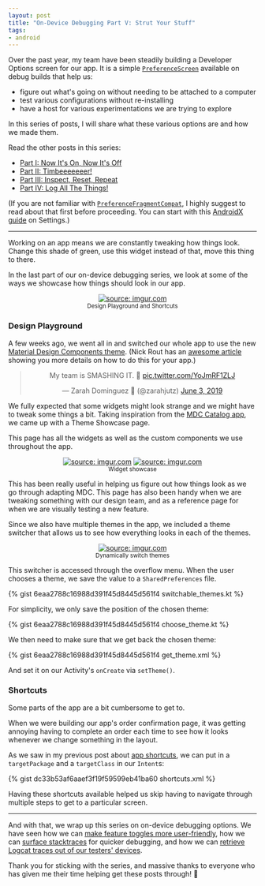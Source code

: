 ```yaml
---
layout: post
title: "On-Device Debugging Part V: Strut Your Stuff"
tags:
- android
---
```

Over the past year, my team have been steadily building a Developer Options screen for our app. It is a simple [`PreferenceScreen`](https://developer.android.com/reference/androidx/preference/PreferenceScreen.html) available on debug builds that help us:
- figure out what's going on without needing to be attached to a computer
- test various configurations without re-installing
- have a host for various experimentations we are trying to explore

In this series of posts, I will share what these various options are and how we made them.

Read the other posts in this series:
- [Part I: Now It's On, Now It's Off](https://zarah.dev/2019/06/22/debug-options-toggles.html)
- [Part II: Timbeeeeeeer!](https://zarah.dev/2019/06/24/debug-options-timber.html)
- [Part III: Inspect, Reset, Repeat](https://zarah.dev/2019/07/01/debug-options-info.html)
- [Part IV: Log All The Things!](https://zarah.dev/2019/07/08/debug-options-actions.html)

(If you are not familiar with [`PreferenceFragmentCompat`](https://developer.android.com/reference/kotlin/androidx/preference/PreferenceFragmentCompat.html), I highly suggest to read about that first before proceeding. You can start with this [AndroidX guide](https://developer.android.com/guide/topics/ui/settings.html) on Settings.)

---

Working on an app means we are constantly tweaking how things look. Change this shade of green, use this widget instead of that, move this thing to there.

In the last part of our on-device debugging series, we look at some of the ways we showcase how things should look in our app.

<center>
    <a href="https://imgur.com/mOr5Aou"><img src="https://i.imgur.com/mOr5Aou.png?1" title="source: imgur.com" /></a>
    <br />
<small>Design Playground and Shortcuts</small></center>

### Design Playground

A few weeks ago, we went all in and switched our whole app to use the new [Material Design Components theme](https://material.io/design/material-theming/implementing-your-theme.html). (Nick Rout has an [awesome article](https://medium.com/over-engineering/setting-up-a-material-components-theme-for-android-fbf7774da739) showing you more details on how to do this for your app.)

<center>
    <blockquote class="twitter-tweet"><p lang="en" dir="ltr">My team is SMASHING IT. 💪 <a href="https://t.co/YoJmRF1ZLJ">pic.twitter.com/YoJmRF1ZLJ</a></p>&mdash; Zarah Dominguez 🦉 (@zarahjutz) <a href="https://twitter.com/zarahjutz/status/1135432513688465408?ref_src=twsrc%5Etfw">June 3, 2019</a></blockquote> <script async src="https://platform.twitter.com/widgets.js" charset="utf-8"></script>
</center>

We fully expected that some widgets might look strange and we might have to tweak some things a bit. Taking inspiration from the [MDC Catalog app](https://github.com/material-components/material-components-android/blob/master/docs/catalog-app.md), we came up with a Theme Showcase page.

This page has all the widgets as well as the custom components we use throughout the app.

<center>
    <a href="https://imgur.com/jfqSBoB"><img src="https://i.imgur.com/jfqSBoB.png?1" title="source: imgur.com" /></a>
    <a href="https://imgur.com/zbzyEd0"><img src="https://i.imgur.com/zbzyEd0.png?1" title="source: imgur.com" /></a><br />
<small>Widget showcase</small></center>

This has been really useful in helping us figure out how things look as we go through adapting MDC. This page has also been handy when we are tweaking something with our design team, and as a reference page for when we are visually testing a new feature.

Since we also have multiple themes in the app, we included a theme switcher that allows us to see how everything looks in each of the themes.

<center><a href="https://imgur.com/pC3qSNY"><img src="https://i.imgur.com/pC3qSNY.png?1" title="source: imgur.com" /></a><br />
<small>Dynamically switch themes</small></center>

This switcher is accessed through the overflow menu. When the user chooses a theme, we save the value to a `SharedPreferences` file.

{% gist 6eaa2788c16988d391f45d8445d561f4 switchable_themes.kt %}

For simplicity, we only save the position of the chosen theme:

{% gist 6eaa2788c16988d391f45d8445d561f4 choose_theme.kt %}

We then need to make sure that we get back the chosen theme:

{% gist 6eaa2788c16988d391f45d8445d561f4 get_theme.xml %}

And set it on our Activity's `onCreate` via `setTheme()`.

### Shortcuts

Some parts of the app are a bit cumbersome to get to.

When we were building our app's order confirmation page, it was getting annoying having to complete an order each time to see how it looks whenever we change something in the layout.

As we saw in my previous post about [app shortcuts](https://zdominguez.com/2019/06/08/static-shortcuts.html), we can put in a `targetPackage` and a `targetClass` in our `Intent`s:

{% gist dc33b53af6aaef3f19f59599eb41ba60 shortcuts.xml %}

Having these shortcuts available helped us skip having to navigate through multiple steps to get to a particular screen.

---

And with that, we wrap up this series on on-device debugging options. We have seen how we can [make feature toggles more user-friendly](https://zarah.dev/2019/06/22/debug-options-toggles.html), how we can [surface  stacktraces](https://zarah.dev/2019/06/24/debug-options-timber.html) for quicker debugging, and how we can [retrieve Logcat traces out of our testers' devices](https://zarah.dev/2019/07/08/debug-options-actions.html).

Thank you for sticking with the series, and massive thanks to everyone who has given me their time helping get these posts through! :green_heart:
